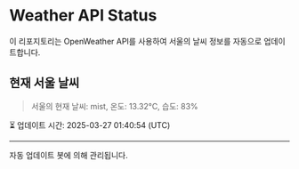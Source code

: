 
# Weather API Status

이 리포지토리는 OpenWeather API를 사용하여 서울의 날씨 정보를 자동으로 업데이트합니다.

## 현재 서울 날씨
> 서울의 현재 날씨: mist, 온도: 13.32°C, 습도: 83%

⏳ 업데이트 시간: 2025-03-27 01:40:54 (UTC)

---
자동 업데이트 봇에 의해 관리됩니다.
